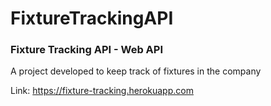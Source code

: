 # FixtureTrackingAPI
### Fixture Tracking API - Web API
A project developed to keep track of fixtures in the company

Link: https://fixture-tracking.herokuapp.com
